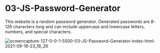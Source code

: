 # 03-JS-Password-Generator
This website is a random password generator. Generated passwords are 8-128 characters long and can include uppercase and lowercase letters, numbers, and special characters.

![screencapture-127-0-0-1-5500-03-JS-Password-Generator-index-html-2021-09-16-23_18_26](https://user-images.githubusercontent.com/87712703/133719015-02a3ca34-dd60-4b09-91d6-46382e5c16ff.jpg)
